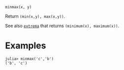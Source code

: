 ```
minmax(x, y)
```

Return `(min(x,y), max(x,y))`.

See also [`extrema`](@ref) that returns `(minimum(x), maximum(x))`.

# Examples

```jldoctest
julia> minmax('c','b')
('b', 'c')
```
